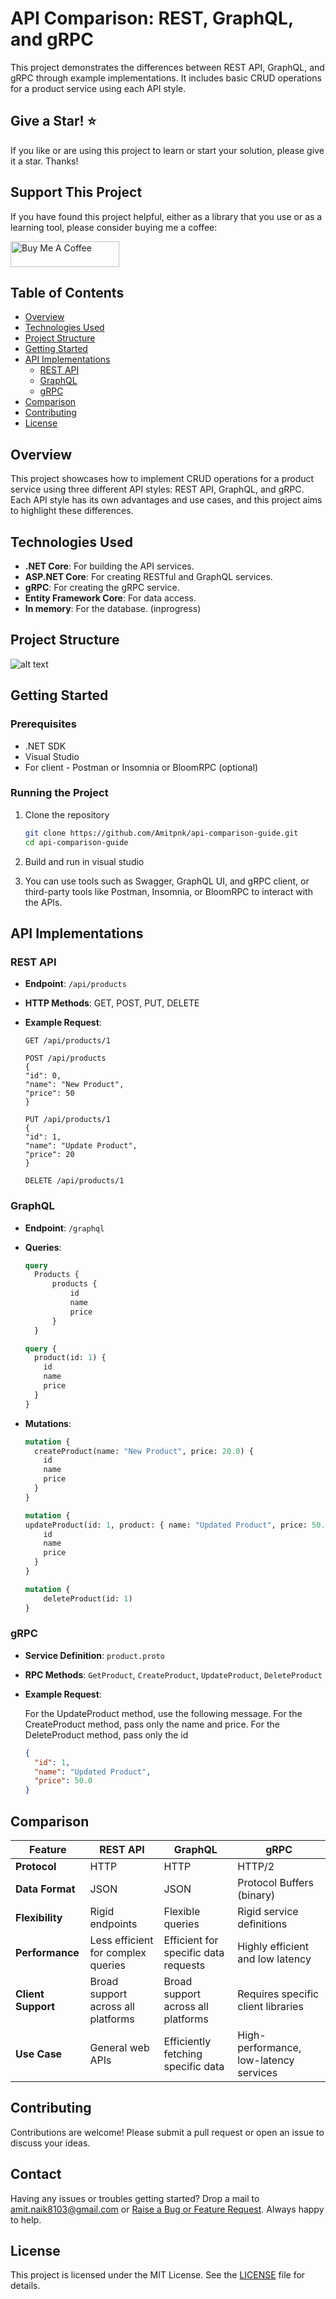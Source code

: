 # API Comparison: REST, GraphQL, and gRPC

This project demonstrates the differences between REST API, GraphQL, and gRPC through example implementations. It includes basic CRUD operations for a product service using each API style.

## Give a Star! :star:
If you like or are using this project to learn or start your solution, please give it a star. Thanks!

## Support This Project

If you have found this project helpful, either as a library that you use or as a learning tool, please consider buying me a coffee:

<a href="https://www.buymeacoffee.com/codewithamit" target="_blank"><img src="https://www.buymeacoffee.com/assets/img/custom_images/orange_img.png" alt="Buy Me A Coffee" style="height: 41px !important;width: 174px !important" ></a>


## Table of Contents

- [Overview](#overview)
- [Technologies Used](#technologies-used)
- [Project Structure](#project-structure)
- [Getting Started](#getting-started)
- [API Implementations](#api-implementations)
  - [REST API](#rest-api)
  - [GraphQL](#graphql)
  - [gRPC](#grpc)
- [Comparison](#comparison)
- [Contributing](#contributing)
- [License](#license)

## Overview

This project showcases how to implement CRUD operations for a product service using three different API styles: REST API, GraphQL, and gRPC. Each API style has its own advantages and use cases, and this project aims to highlight these differences.

## Technologies Used

- **.NET Core**: For building the API services.
- **ASP.NET Core**: For creating RESTful and GraphQL services.
- **gRPC**: For creating the gRPC service.
- **Entity Framework Core**: For data access.
- **In memory**: For the database. (inprogress)

## Project Structure

![alt text](./img/project-structure.png)

## Getting Started

### Prerequisites

- .NET SDK
- Visual Studio
- For client - Postman or Insomnia or BloomRPC (optional)

### Running the Project

1. Clone the repository
   ```bash
   git clone https://github.com/Amitpnk/api-comparison-guide.git
   cd api-comparison-guide
   ```

2. Build and run in visual studio
   
3. You can use tools such as Swagger, GraphQL UI, and gRPC client, or third-party tools like Postman, Insomnia, or BloomRPC to interact with the APIs.

## API Implementations

### REST API

- **Endpoint**: `/api/products`
- **HTTP Methods**: GET, POST, PUT, DELETE
- **Example Request**:
  ```http
  GET /api/products/1
  ```

    ```http
    POST /api/products
    {
    "id": 0,
    "name": "New Product",
    "price": 50
    }
    ```

    ```http
    PUT /api/products/1
    {
    "id": 1,
    "name": "Update Product",
    "price": 20
    }
    ```

    ```http
    DELETE /api/products/1
    ```

### GraphQL

- **Endpoint**: `/graphql`
- **Queries**:

  ```graphql
  query 
    Products {
        products {
            id
            name
            price
        }
    }
  ```

  ```graphql
  query {
    product(id: 1) {
      id
      name
      price
    }
  }
  ```
- **Mutations**:
  ```graphql
  mutation {
    createProduct(name: "New Product", price: 20.0) {
      id
      name
      price
    }
  }
  ```
    ```graphql
    mutation {
    updateProduct(id: 1, product: { name: "Updated Product", price: 50.0 }) {
        id
        name
        price
      }
    }
    ```

    ```graphql
    mutation {
        deleteProduct(id: 1)
    }
    ```


### gRPC

- **Service Definition**: `product.proto`
- **RPC Methods**: `GetProduct`, `CreateProduct`, `UpdateProduct`, `DeleteProduct`
- **Example Request**:
  
  For the UpdateProduct method, use the following message. For the CreateProduct method, pass only the name and price. For the DeleteProduct method, pass only the id
  ```json
  {
    "id": 1,  
    "name": "Updated Product",
    "price": 50.0
  }
  ```

## Comparison

| Feature       | REST API                               | GraphQL                               | gRPC                                     |
|---------------|----------------------------------------|---------------------------------------|------------------------------------------|
| **Protocol**  | HTTP                                   | HTTP                                  | HTTP/2                                   |
| **Data Format** | JSON                                  | JSON                                  | Protocol Buffers (binary)                |
| **Flexibility** | Rigid endpoints                       | Flexible queries                      | Rigid service definitions                |
| **Performance** | Less efficient for complex queries   | Efficient for specific data requests  | Highly efficient and low latency         |
| **Client Support** | Broad support across all platforms | Broad support across all platforms    | Requires specific client libraries       |
| **Use Case**  | General web APIs                       | Efficiently fetching specific data    | High-performance, low-latency services   |

## Contributing

Contributions are welcome! Please submit a pull request or open an issue to discuss your ideas.

## Contact

Having any issues or troubles getting started? Drop a mail to amit.naik8103@gmail.com or [Raise a Bug or Feature Request](https://github.com/Amitpnk/Onion-architecture-ASP.NET-Core/issues/new). Always happy to help.

## License

This project is licensed under the MIT License. See the [LICENSE](../LICENSE) file for details.
